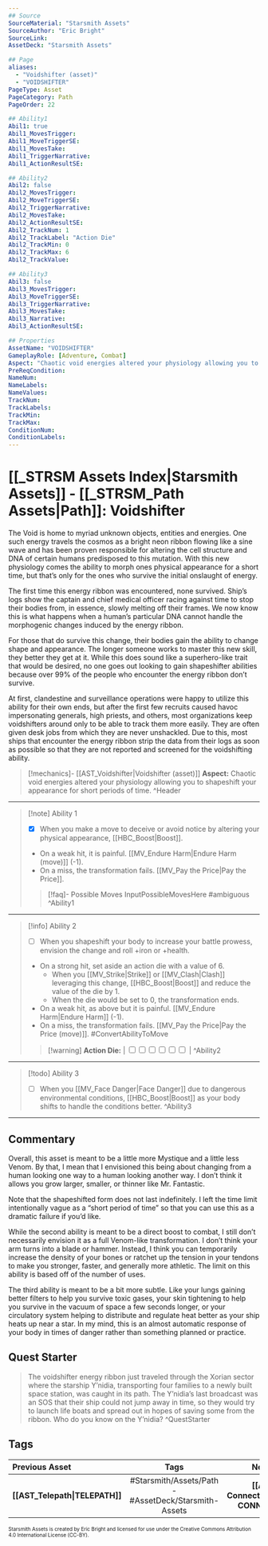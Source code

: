 ```yaml
---
## Source
SourceMaterial: "Starsmith Assets"
SourceAuthor: "Eric Bright"
SourceLink: 
AssetDeck: "Starsmith Assets"

## Page
aliases: 
  - "Voidshifter (asset)"
  - "VOIDSHIFTER"
PageType: Asset
PageCategory: Path
PageOrder: 22

## Ability1
Abil1: true 
Abil1_MovesTrigger: 
Abil1_MoveTriggerSE: 
Abil1_MovesTake: 
Abil1_TriggerNarrative: 
Abil1_ActionResultSE: 

## Ability2
Abil2: false 
Abil2_MovesTrigger: 
Abil2_MoveTriggerSE: 
Abil2_TriggerNarrative: 
Abil2_MovesTake: 
Abil2_ActionResultSE: 
Abil2_TrackNum: 1
Abil2_TrackLabel: "Action Die"
Abil2_TrackMin: 0
Abil2_TrackMax: 6
Abil2_TrackValue: 

## Ability3
Abil3: false 
Abil3_MovesTrigger: 
Abil3_MoveTriggerSE: 
Abil3_TriggerNarrative: 
Abil3_MovesTake: 
Abil3_Narrative: 
Abil3_ActionResultSE: 

## Properties
AssetName: "VOIDSHIFTER"
GameplayRole: [Adventure, Combat]
Aspect: "Chaotic void energies altered your physiology allowing you to shapeshift your appearance for short periods of time."
PreReqCondition: 
NameNum: 
NameLabels: 
NameValues: 
TrackNum: 
TrackLabels: 
TrackMin: 
TrackMax: 
ConditionNum: 
ConditionLabels:
---
```

# [[_STRSM Assets Index|Starsmith Assets]] - [[_STRSM_Path Assets|Path]]: Voidshifter
The Void is home to myriad unknown objects, entities and energies. One such energy travels the cosmos as a bright neon ribbon flowing like a sine wave and has been proven responsible for altering the cell structure and DNA of certain humans predisposed to this mutation. With this new physiology comes the ability to morph ones physical appearance for a short time, but that’s only for the ones who survive the initial onslaught of energy.

The first time this energy ribbon was encountered, none survived. Ship’s logs show the captain and chief medical officer racing against time to stop their bodies from, in essence, slowly melting off their frames. We now know this is what happens when a human’s particular DNA cannot handle the morphogenic changes induced by the energy ribbon.

For those that do survive this change, their bodies gain the ability to change shape and appearance. The longer someone works to master this new skill, they better they get at it. While this does sound like a superhero-like trait that would be desired, no one goes out looking to gain shapeshifter abilities because over 99% of the people who encounter the energy ribbon don’t survive.

At first, clandestine and surveillance operations were happy to utilize this ability for their own ends, but after the first few recruits caused havoc impersonating generals, high priests, and others, most organizations keep voidshifters around only to be able to track them more easily. They are often given desk jobs from which they are never unshackled. Due to this, most ships that encounter the energy ribbon strip the data from their logs as soon as possible so that they are not reported and screened for the voidshifting ability.

> [!mechanics]- [[AST_Voidshifter|Voidshifter (asset)]]
> **Aspect:** Chaotic void energies altered your physiology allowing you to shapeshift your appearance for short periods of time. ^Header
___

> [!note] Ability 1
> - [x] When you make a move to deceive or avoid notice by altering your physical appearance, [[HBC_Boost|Boost]].
> - On a weak hit, it is painful. [[MV_Endure Harm|Endure Harm (move)]] (-1).
> - On a miss, the transformation fails. [[MV_Pay the Price|Pay the Price]].
> > [!faq]- Possible Moves
> > InputPossibleMovesHere #ambiguous ^Ability1
___
> [!info] Ability 2
> - [ ] When you shapeshift your body to increase your battle prowess, envision the change and roll +iron or +health.
> - On a strong hit, set aside an action die with a value of 6.
> 	- When you [[MV_Strike|Strike]] or [[MV_Clash|Clash]] leveraging this change, [[HBC_Boost|Boost]] and reduce the value of the die by 1.
> 	- When the die would be set to 0, the transformation ends.
> - On a weak hit, as above but it is painful. [[MV_Endure Harm|Endure Harm]] (-1).
> - On a miss, the transformation fails. [[MV_Pay the Price|Pay the Price (move)]]. #ConvertAbilityToMove
> > [!warning] **Action Die:** | <input type="checkbox" /><input type="checkbox" /><input type="checkbox" /><input type="checkbox" /><input type="checkbox" /><input type="checkbox" /> | ^Ability2
___
> [!todo] Ability 3
> - [ ] When you [[MV_Face Danger|Face Danger]] due to dangerous environmental conditions, [[HBC_Boost|Boost]] as your body shifts to handle the conditions better. ^Ability3
___

## Commentary
Overall, this asset is meant to be a little more Mystique and a little less Venom. By that, I mean that I envisioned this being about changing from a human looking one way to a human looking another way. I don’t think it allows you grow larger, smaller, or thinner like Mr. Fantastic.

Note that the shapeshifted form does not last indefinitely. I left the time limit intentionally vague as a “short period of time” so that you can use this as a dramatic failure if you’d like.

While the second ability is meant to be a direct boost to combat, I still don’t necessarily envision it as a full Venom-like transformation. I don’t think your arm turns into a blade or hammer. Instead, I think you can temporarily increase the density of your bones or ratchet up the tension in your tendons to make you stronger, faster, and generally more athletic. The limit on this ability is based off of the number of uses.

The third ability is meant to be a bit more subtle. Like your lungs gaining better filters to help you survive toxic gases, your skin tightening to help you survive in the vacuum of space a few seconds longer, or your circulatory system helping to distribute and regulate heat better as your ship heats up near a star. In my mind, this is an almost automatic response of your body in times of danger rather than something planned or practice.

## Quest Starter
> The voidshifter energy ribbon just traveled through the Xorian sector where the starship Y’nidia, transporting four families to a newly built space station, was caught in its path. The Y’nidia’s last broadcast was an SOS that their ship could not jump away in time, so they would try to launch life boats and spread out in hopes of saving some from the ribbon. Who do you know on the Y’nidia? ^QuestStarter

## Tags

| Previous Asset| Tags | Next Asset |
| :--- | :---: | ---: |
| **[[AST_Telepath\|TELEPATH]]** | #Starsmith/Assets/Path - #AssetDeck/Starsmith-Assets | **[[AST_Well Connected\|WELL CONNECTED]]** |

<font size=-2>Starsmith Assets is created by Eric Bright and licensed for use under the Creative Commons Attribution 4.0 International License (CC-BY).</font>